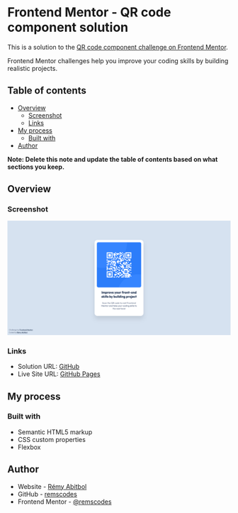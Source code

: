 # Frontend Mentor - QR code component solution

This is a solution to the [QR code component challenge on Frontend Mentor](https://www.frontendmentor.io/challenges/qr-code-component-iux_sIO_H). 

Frontend Mentor challenges help you improve your coding skills by building realistic projects. 

## Table of contents

- [Overview](#overview)
  - [Screenshot](#screenshot)
  - [Links](#links)
- [My process](#my-process)
  - [Built with](#built-with)
- [Author](#author)

**Note: Delete this note and update the table of contents based on what sections you keep.**

## Overview

### Screenshot

![](./Screenshot_2023-11-02.png)

### Links

- Solution URL: [GitHub](https://github.com/remscodes/frontend-mentor-challenges/tree/main/newbie/qr-code-component)
- Live Site URL: [GitHub Pages](https://remscodes.github.io/frontend-mentor-challenges/newbie/qr-code-component)

## My process

### Built with

- Semantic HTML5 markup
- CSS custom properties
- Flexbox

## Author

- Website - [Rémy Abitbol](https://portfolio.rems.dev)
- GitHub - [remscodes](https://github.com/remscodes)
- Frontend Mentor - [@remscodes](https://www.frontendmentor.io/profile/remscodes)
